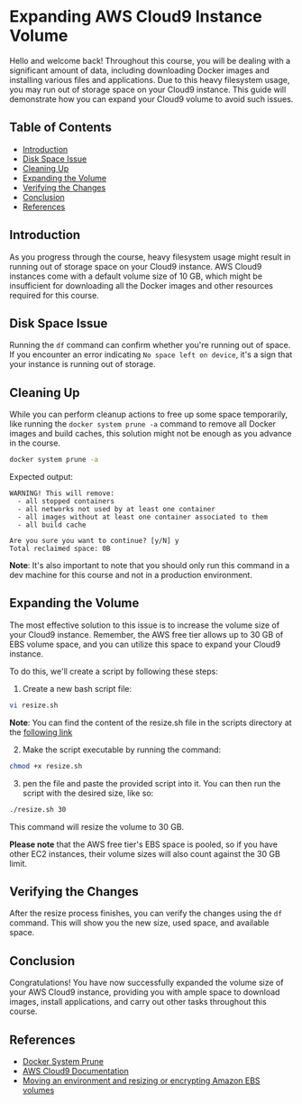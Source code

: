 # Expanding AWS Cloud9 Instance Volume

Hello and welcome back! Throughout this course, you will be dealing with a significant amount of data, including downloading Docker images and installing various files and applications. Due to this heavy filesystem usage, you may run out of storage space on your Cloud9 instance. This guide will demonstrate how you can expand your Cloud9 volume to avoid such issues.

## Table of Contents

- [Introduction](#introduction)
- [Disk Space Issue](#disk-space-issue)
- [Cleaning Up](#cleaning-up)
- [Expanding the Volume](#expanding-the-volume)
- [Verifying the Changes](#verifying-the-changes)
- [Conclusion](#conclusion)
- [References](#references)

## Introduction

As you progress through the course, heavy filesystem usage might result in running out of storage space on your Cloud9 instance. AWS Cloud9 instances come with a default volume size of 10 GB, which might be insufficient for downloading all the Docker images and other resources required for this course.

## Disk Space Issue

Running the `df` command can confirm whether you're running out of space. If you encounter an error indicating `No space left on device`, it's a sign that your instance is running out of storage.

## Cleaning Up

While you can perform cleanup actions to free up some space temporarily, like running the `docker system prune -a` command to remove all Docker images and build caches, this solution might not be enough as you advance in the course.

```bash
docker system prune -a
```

Expected output:

```plaintext
WARNING! This will remove:
  - all stopped containers
  - all networks not used by at least one container
  - all images without at least one container associated to them
  - all build cache

Are you sure you want to continue? [y/N] y
Total reclaimed space: 0B
```

**Note**: It's also important to note that you should only run this command in a dev machine for this course and not in a production environment.

## Expanding the Volume

The most effective solution to this issue is to increase the volume size of your Cloud9 instance. Remember, the AWS free tier allows up to 30 GB of EBS volume space, and you can utilize this space to expand your Cloud9 instance. 

To do this, we'll create a script by following these steps:

1. Create a new bash script file:

```bash
vi resize.sh
```

**Note**: You can find the content of the resize.sh file in the scripts directory at the [following link](scripts/resize.sh)

2. Make the script executable by running the command:

```bash
chmod +x resize.sh
```

3. pen the file and paste the provided script into it. You can then run the script with the desired size, like so:

```bash
./resize.sh 30
```

This command will resize the volume to 30 GB.

**Please note** that the AWS free tier's EBS space is pooled, so if you have other EC2 instances, their volume sizes will also count against the 30 GB limit.

## Verifying the Changes

After the resize process finishes, you can verify the changes using the `df` command. This will show you the new size, used space, and available space.

## Conclusion

Congratulations! You have now successfully expanded the volume size of your AWS Cloud9 instance, providing you with ample space to download images, install applications, and carry out other tasks throughout this course.

## References

- [Docker System Prune](https://docs.docker.com/engine/reference/commandline/system_prune/)
- [AWS Cloud9 Documentation](https://docs.aws.amazon.com/cloud9/latest/user-guide/welcome.html)
- [Moving an environment and resizing or encrypting Amazon EBS volumes](https://docs.aws.amazon.com/cloud9/latest/user-guide/move-environment.html)

